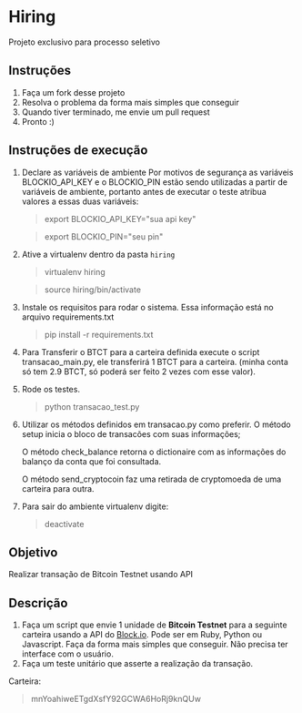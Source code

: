 # Hiring
Projeto exclusivo para processo seletivo

## Instruções
1. Faça um fork desse projeto
2. Resolva o problema da forma mais simples que conseguir
3. Quando tiver terminado, me envie um pull request
4. Pronto :)

## Instruções de execução
1. Declare as variáveis de ambiente
    Por motivos de segurança as variáveis BLOCKIO_API_KEY e o BLOCKIO_PIN estão sendo utilizadas a partir de variáveis de ambiente, portanto antes de executar o teste atribua valores a essas duas variáveis:
    
    > export BLOCKIO_API_KEY="sua api key"
    
    > export BLOCKIO_PIN="seu pin"
2. Ative a virtualenv dentro da pasta `hiring`

    > virtualenv hiring

    > source hiring/bin/activate

2. Instale os requisitos para rodar o sistema. Essa informação está no arquivo requirements.txt

    > pip install -r requirements.txt

3. Para Transferir o BTCT para a carteira definida execute o script transacao_main.py, ele transferirá 1 BTCT para a carteira. (minha conta só tem 2.9 BTCT, só poderá ser feito 2 vezes com esse valor).

4. Rode os testes.

    > python transacao_test.py

5. Utilizar os métodos definidos em transacao.py como preferir. 
    O método setup inicia o bloco de transacões com suas informações;

    O método check_balance retorna o dictionaire com as informações do balanço da conta que foi consultada.

    O método send_cryptocoin faz uma retirada de cryptomoeda de uma carteira para outra.

6. Para sair do ambiente virtualenv digite:

    > deactivate
## Objetivo
Realizar transação de Bitcoin Testnet usando API

## Descrição
1. Faça um script que envie 1 unidade de **Bitcoin Testnet** para a seguinte carteira usando a API do [Block.io](https://block.io). Pode ser em Ruby, Python ou Javascript. Faça da forma mais simples que conseguir. Não precisa ter interface com o usuário.
2. Faça um teste unitário que asserte a realização da transação.

Carteira:
> mnYoahiweETgdXsfY92GCWA6HoRj9knQUw
